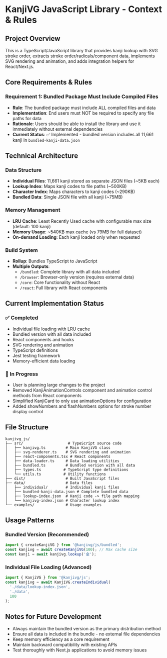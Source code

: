 # KanjiVG JavaScript Library - Context & Rules

## Project Overview
This is a TypeScript/JavaScript library that provides kanji lookup with SVG stroke order, extracts stroke order/radicals/component data, implements SVG rendering and animation, and adds integration helpers for React/Next.js.

## Core Requirements & Rules

### Requirement 1: Bundled Package Must Include Compiled Files
- **Rule**: The bundled package must include ALL compiled files and data
- **Implementation**: End users must NOT be required to specify any file paths for data
- **Rationale**: Users should be able to install the library and use it immediately without external dependencies
- **Current Status**: ✅ Implemented - bundled version includes all 11,661 kanji in `bundled-kanji-data.json`

## Technical Architecture

### Data Structure
- **Individual Files**: 11,661 kanji stored as separate JSON files (~5KB each)
- **Lookup Index**: Maps kanji codes to file paths (~500KB)
- **Character Index**: Maps characters to kanji codes (~290KB)
- **Bundled Data**: Single JSON file with all kanji (~75MB)

### Memory Management
- **LRU Cache**: Least Recently Used cache with configurable max size (default: 100 kanji)
- **Memory Usage**: ~540KB max cache (vs 79MB for full dataset)
- **On-demand Loading**: Each kanji loaded only when requested

### Build System
- **Rollup**: Bundles TypeScript to JavaScript
- **Multiple Outputs**: 
  - `/bundled`: Complete library with all data included
  - `/browser`: Browser-only version (requires external data)
  - `/core`: Core functionality without React
  - `/react`: Full library with React components

## Current Implementation Status

### ✅ Completed
- Individual file loading with LRU cache
- Bundled version with all data included
- React components and hooks
- SVG rendering and animation
- TypeScript definitions
- Jest testing framework
- Memory-efficient data loading

### 🔄 In Progress
- User is planning large changes to the project
- Removed KanjiAnimationControls component and animation control methods from React components
- Simplified KanjiCard to only use animationOptions for configuration
- Added showNumbers and flashNumbers options for stroke number display control

## File Structure
```
kanjivg_js/
├── src/                    # TypeScript source code
│   ├── kanjivg.ts         # Main KanjiVG class
│   ├── svg-renderer.ts    # SVG rendering and animation
│   ├── react-components.tsx # React components
│   ├── data-loader.ts     # Data loading utilities
│   ├── bundled.ts         # Bundled version with all data
│   ├── types.ts          # TypeScript type definitions
│   └── utils.ts          # Utility functions
├── dist/                  # Built JavaScript files
├── data/                  # Data files
│   ├── individual/        # Individual kanji files
│   ├── bundled-kanji-data.json # Complete bundled data
│   ├── lookup-index.json  # Kanji code -> file path mapping
│   └── kanjivg-index.json # Character lookup index
└── examples/              # Usage examples
```

## Usage Patterns

### Bundled Version (Recommended)
```typescript
import { createKanjiVG } from '@kanjivg/js/bundled';
const kanjivg = await createKanjiVG(100); // Max cache size
const kanji = await kanjivg.lookup('金');
```

### Individual File Loading (Advanced)
```typescript
import { KanjiVG } from '@kanjivg/js';
const kanjivg = await KanjiVG.createIndividual(
  './data/lookup-index.json',
  './data',
  100
);
```

## Notes for Future Development
- Always maintain the bundled version as the primary distribution method
- Ensure all data is included in the bundle - no external file dependencies
- Keep memory efficiency as a core requirement
- Maintain backward compatibility with existing APIs
- Test thoroughly with Next.js applications to avoid memory issues
